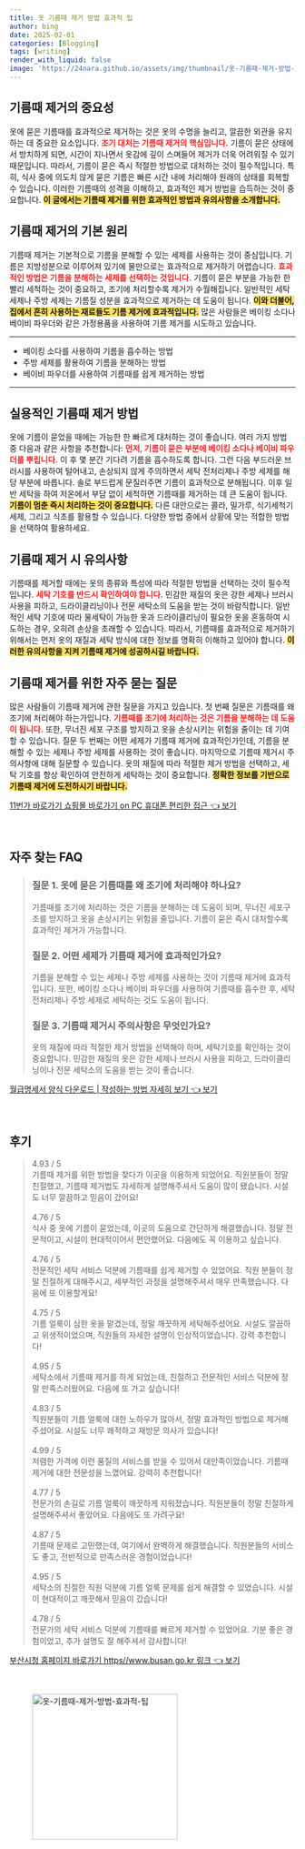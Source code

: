 ```yaml
---
title: 옷 기름때 제거 방법 효과적 팁
author: bing
date: 2025-02-01
categories: [Blogging]
tags: [writing]
render_with_liquid: false
image: 'https://24nara.github.io/assets/img/thumbnail/옷-기름때-제거-방법-효과적-팁.webp'
---
```



<h2 id='기름때_제거의_중요성'>기름때 제거의 중요성</h2>

<p>옷에 묻은 기름때를 효과적으로 제거하는 것은 옷의 수명을 늘리고, 깔끔한 외관을 유지하는 데 중요한 요소입니다. <b><span style="color: #ee2323;">조기 대처는 기름때 제거의 핵심입니다.</span></b> 기름이 묻은 상태에서 방치하게 되면, 시간이 지나면서 옷감에 깊이 스며들어 제거가 더욱 어려워질 수 있기 때문입니다. 따라서, 기름이 묻은 즉시 적절한 방법으로 대처하는 것이 필수적입니다. 특히, 식사 중에 의도치 않게 묻은 기름은 빠른 시간 내에 처리해야 원래의 상태를 회복할 수 있습니다. 이러한 기름때의 성격을 이해하고, 효과적인 제거 방법을 습득하는 것이 중요합니다. <b><span style="background-color: #ffe066;">이 글에서는 기름때 제거를 위한 효과적인 방법과 유의사항을 소개합니다.</span></b></p>

<h2 id='기름때_제거의_기본원리'>기름때 제거의 기본 원리</h2>

<p>기름때 제거는 기본적으로 기름을 분해할 수 있는 세제를 사용하는 것이 중심입니다. 기름은 지방성분으로 이루어져 있기에 물만으로는 효과적으로 제거하기 어렵습니다. <b><span style="color: #ee2323;">효과적인 방법은 기름을 분해하는 세제를 선택하는 것입니다.</span></b> 기름이 묻은 부분을 가능한 한 빨리 세척하는 것이 중요하고, 조기에 처리할수록 제거가 수월해집니다. 일반적인 세탁 세제나 주방 세제는 기름질 성분을 효과적으로 제거하는 데 도움이 됩니다. <b><span style="background-color: #ffe066;">이와 더불어, 집에서 흔히 사용하는 재료들도 기름 제거에 효과적입니다.</span></b> 많은 사람들은 베이킹 소다나 베이비 파우더와 같은 가정용품을 사용하여 기름 제거를 시도하고 있습니다.</p>

<hr />

<ul>
    <li>베이킹 소다를 사용하여 기름을 흡수하는 방법</li>
    <li>주방 세제를 활용하여 기름을 분해하는 방법</li>
    <li>베이비 파우더를 사용하여 기름때를 쉽게 제거하는 방법</li>
</ul>

<hr />

<h2 id='실용적인_기름때_제거_방법'>실용적인 기름때 제거 방법</h2>

<p>옷에 기름이 묻었을 때에는 가능한 한 빠르게 대처하는 것이 좋습니다. 여러 가지 방법 중 다음과 같은 사항을 추천합니다: <b><span style="color: #ee2323;">먼저, 기름이 묻은 부분에 베이킹 소다나 베이비 파우더를 뿌립니다.</span></b> 이 후 몇 분간 기다려 기름을 흡수하도록 합니다. 그런 다음 부드러운 브러시를 사용하여 털어내고, 손상되지 않게 주의하면서 세탁 전처리제나 주방 세제를 해당 부분에 바릅니다. 솔로 부드럽게 문질러주면 기름이 효과적으로 분해됩니다. 이후 일반 세탁을 하여 저온에서 부담 없이 세척하면 기름때를 제거하는 데 큰 도움이 됩니다. <b><span style="background-color: #ffe066;">기름이 멈춘 즉시 처리하는 것이 중요합니다.</span></b> 다른 대안으로는 콜라, 밀가루, 식기세척기 세제, 그리고 식초를 활용할 수 있습니다. 다양한 방법 중에서 상황에 맞는 적합한 방법을 선택하여 활용하세요.</p>

<h2 id='기름때_제거시_유의사항'>기름때 제거 시 유의사항</h2>

<p>기름때를 제거할 때에는 옷의 종류와 특성에 따라 적절한 방법을 선택하는 것이 필수적입니다. <b><span style="color: #ee2323;">세탁 기호를 반드시 확인하여야 합니다.</span></b> 민감한 재질의 옷은 강한 세제나 브러시 사용을 피하고, 드라이클리닝이나 전문 세탁소의 도움을 받는 것이 바람직합니다. 일반적인 세탁 기호에 따라 물세탁이 가능한 옷과 드라이클리닝이 필요한 옷을 혼동하여 시도하는 경우, 오히려 손상을 초래할 수 있습니다. 따라서, 기름때를 효과적으로 제거하기 위해서는 먼저 옷의 재질과 세탁 방식에 대한 정보를 명확히 이해하고 있어야 합니다. <b><span style="background-color: #ffe066;">이러한 유의사항을 지켜 기름때 제거에 성공하시길 바랍니다.</span></b></p>

<h2 id='기름때_제거를_위한_자주_묻는_질문'>기름때 제거를 위한 자주 묻는 질문</h2>

<p>많은 사람들이 기름때 제거에 관한 질문을 가지고 있습니다. 첫 번째 질문은 기름때를 왜 조기에 처리해야 하는가입니다. <b><span style="color: #ee2323;">기름때를 조기에 처리하는 것은 기름을 분해하는 데 도움이 됩니다.</span></b> 또한, 무너진 세포 구조를 방지하고 옷을 손상시키는 위험을 줄이는 데 기여할 수 있습니다. 질문 두 번째는 어떤 세제가 기름때 제거에 효과적인가인데, 기름을 분해할 수 있는 세제나 주방 세제를 사용하는 것이 좋습니다. 마지막으로 기름때 제거시 주의사항에 대해 질문할 수 있습니다. 옷의 재질에 따라 적절한 제거 방법을 선택하고, 세탁 기호를 항상 확인하여 안전하게 세탁하는 것이 중요합니다. <b><span style="background-color: #ffe066;">정확한 정보를 기반으로 기름때 제거에 도전하시기 바랍니다.</span></b></p>


<p><a class="click-button" title="11번가 바로가기 쇼핑몰 바로가기 on PC 휴대폰 편리한 접근" href="https://24nara.github.io/posts/11%EB%B2%88%EA%B0%80-%EB%B0%94%EB%A1%9C%EA%B0%80%EA%B8%B0-%EC%87%BC%ED%95%91%EB%AA%B0-%EB%B0%94%EB%A1%9C%EA%B0%80%EA%B8%B0-on-PC-%ED%9C%B4%EB%8C%80%ED%8F%B0-%ED%8E%B8%EB%A6%AC%ED%95%9C-%EC%A0%91%EA%B7%BC/" rel="dofollow">11번가 바로가기 쇼핑몰 바로가기 on PC 휴대폰 편리한 접근 👈 보기</a></p><br>
<h2 id='자주_찾는_FAQ'>자주 찾는 FAQ</h2>
<div itemscope="" itemtype="https://schema.org/FAQPage"> 
<blockquote> 
<div itemscope="" itemprop="mainEntity" itemtype="https://schema.org/Question"> 
<h3 itemprop="name">질문 1. 옷에 묻은 기름때를 왜 조기에 처리해야 하나요?</h3> 
<div itemscope="" itemprop="acceptedAnswer" itemtype="https://schema.org/Answer"> 
<span itemprop="text"> 
<p>기름때를 조기에 처리하는 것은 기름을 분해하는 데 도움이 되며, 무너진 세포구조를 방지하고 옷을 손상시키는 위험을 줄입니다. 기름이 묻은 즉시 대처할수록 효과적인 제거가 가능합니다.</p> 
</span> 
</div> 
</div> 

<div itemscope="" itemprop="mainEntity" itemtype="https://schema.org/Question"> 
<h3 itemprop="name">질문 2. 어떤 세제가 기름때 제거에 효과적인가요?</h3> 
<div itemscope="" itemprop="acceptedAnswer" itemtype="https://schema.org/Answer"> 
<span itemprop="text"> 
<p>기름을 분해할 수 있는 세제나 주방 세제를 사용하는 것이 기름때 제거에 효과적입니다. 또한, 베이킹 소다나 베이비 파우더를 사용하여 기름때를 흡수한 후, 세탁 전처리제나 주방 세제로 세탁하는 것도 도움이 됩니다.</p> 
</span> 
</div> 
</div> 

<div itemscope="" itemprop="mainEntity" itemtype="https://schema.org/Question"> 
<h3 itemprop="name">질문 3. 기름때 제거시 주의사항은 무엇인가요?</h3> 
<div itemscope="" itemprop="acceptedAnswer" itemtype="https://schema.org/Answer"> 
<span itemprop="text"> 
<p>옷의 재질에 따라 적절한 제거 방법을 선택해야 하며, 세탁기호를 확인하는 것이 중요합니다. 민감한 재질의 옷은 강한 세제나 브러시 사용을 피하고, 드라이클리닝이나 전문 세탁소의 도움을 받는 것이 좋습니다.</p> 
</span> 
</div> 
</div> 
</blockquote> 
</div>
<p><a class="click-button" title="월급명세서 양식 다운로드 | 작성하는 방법 자세히 보기" href="https://24nara.github.io/posts/%EC%9B%94%EA%B8%89%EB%AA%85%EC%84%B8%EC%84%9C-%EC%96%91%EC%8B%9D-%EB%8B%A4%EC%9A%B4%EB%A1%9C%EB%93%9C-%EC%9E%91%EC%84%B1%ED%95%98%EB%8A%94-%EB%B0%A9%EB%B2%95-%EC%9E%90%EC%84%B8%ED%9E%88-%EB%B3%B4%EA%B8%B0/" rel="dofollow">월급명세서 양식 다운로드 | 작성하는 방법 자세히 보기 👈 보기</a></p><br>
<h2 id='후기'>후기</h2>
<div itemscope itemtype="https://schema.org/Product">
  <blockquote>
  <div itemprop="review" itemscope itemtype="https://schema.org/Review">
      <div itemprop="reviewRating" itemscope itemtype="https://schema.org/Rating"> <span itemprop="ratingValue">4.93</span> / <span itemprop="bestRating">5</span> </div>
      <span itemprop="reviewBody">기름때 제거를 위한 방법을 찾다가 이곳을 이용하게 되었어요. 직원분들이 정말 친절했고, 기름때 제거법도 자세하게 설명해주셔서 도움이 많이 됐습니다. 시설도 너무 깔끔하고 믿음이 갔어요!</span>
  </div>
  <br>
  <div itemprop="review" itemscope itemtype="https://schema.org/Review">
      <div itemprop="reviewRating" itemscope itemtype="https://schema.org/Rating"> <span itemprop="ratingValue">4.76</span> / <span itemprop="bestRating">5</span> </div>
      <span itemprop="reviewBody">식사 중 옷에 기름이 묻었는데, 이곳의 도움으로 간단하게 해결했습니다. 정말 전문적이고, 시설이 현대적이어서 편안했어요. 다음에도 꼭 이용하고 싶습니다.</span>
  </div>
  <br>
  <div itemprop="review" itemscope itemtype="https://schema.org/Review">
      <div itemprop="reviewRating" itemscope itemtype="https://schema.org/Rating"> <span itemprop="ratingValue">4.76</span> / <span itemprop="bestRating">5</span> </div>
      <span itemprop="reviewBody">전문적인 세탁 서비스 덕분에 기름때를 쉽게 제거할 수 있었어요. 직원 분들이 정말 친절하게 대해주시고, 세부적인 과정을 설명해주셔서 매우 만족했습니다. 다음에 또 이용할게요!</span>
  </div>
  <br>
  <div itemprop="review" itemscope itemtype="https://schema.org/Review">
      <div itemprop="reviewRating" itemscope itemtype="https://schema.org/Rating"> <span itemprop="ratingValue">4.75</span> / <span itemprop="bestRating">5</span> </div>
      <span itemprop="reviewBody">기름 얼룩이 심한 옷을 맡겼는데, 정말 깨끗하게 세탁해주셨어요. 시설도 깔끔하고 위생적이었으며, 직원들의 자세한 설명이 인상적이었습니다. 강력 추천합니다!</span>
  </div>
  <br>
  <div itemprop="review" itemscope itemtype="https://schema.org/Review">
      <div itemprop="reviewRating" itemscope itemtype="https://schema.org/Rating"> <span itemprop="ratingValue">4.95</span> / <span itemprop="bestRating">5</span> </div>
      <span itemprop="reviewBody">세탁소에서 기름때 제거를 하게 되었는데, 친절하고 전문적인 서비스 덕분에 정말 만족스러웠어요. 다음에 또 가고 싶습니다!</span>
  </div>
  <br>
  <div itemprop="review" itemscope itemtype="https://schema.org/Review">
      <div itemprop="reviewRating" itemscope itemtype="https://schema.org/Rating"> <span itemprop="ratingValue">4.83</span> / <span itemprop="bestRating">5</span> </div>
      <span itemprop="reviewBody">직원분들이 기름 얼룩에 대한 노하우가 많아서, 정말 효과적인 방법으로 제거해 주셨어요. 시설도 너무 쾌적하고 재방문 의사가 있습니다!</span>
  </div>
  <br>
  <div itemprop="review" itemscope itemtype="https://schema.org/Review">
      <div itemprop="reviewRating" itemscope itemtype="https://schema.org/Rating"> <span itemprop="ratingValue">4.99</span> / <span itemprop="bestRating">5</span> </div>
      <span itemprop="reviewBody">저렴한 가격에 이런 품질의 서비스를 받을 수 있어서 대만족이었습니다. 기름때 제거에 대한 전문성을 느꼈어요. 강력히 추천합니다!</span>
  </div>
  <br>
  <div itemprop="review" itemscope itemtype="https://schema.org/Review">
      <div itemprop="reviewRating" itemscope itemtype="https://schema.org/Rating"> <span itemprop="ratingValue">4.77</span> / <span itemprop="bestRating">5</span> </div>
      <span itemprop="reviewBody">전문가의 손길로 기름 얼룩이  깨끗하게 지워졌습니다. 직원분들이 정말 친절하게 설명해주셔서 좋았어요. 다음에도 또 가려구요!</span>
  </div>
  <br>
  <div itemprop="review" itemscope itemtype="https://schema.org/Review">
      <div itemprop="reviewRating" itemscope itemtype="https://schema.org/Rating"> <span itemprop="ratingValue">4.87</span> / <span itemprop="bestRating">5</span> </div>
      <span itemprop="reviewBody">기름때 문제로 고민했는데, 여기에서 완벽하게 해결했습니다. 직원분들의 서비스도 좋고, 전반적으로 만족스러운 경험이었습니다!</span>
  </div>
  <br>
  <div itemprop="review" itemscope itemtype="https://schema.org/Review">
      <div itemprop="reviewRating" itemscope itemtype="https://schema.org/Rating"> <span itemprop="ratingValue">4.95</span> / <span itemprop="bestRating">5</span> </div>
      <span itemprop="reviewBody">세탁소의 친절한 직원 덕분에 기름 얼룩 문제를 쉽게 해결할 수 있었습니다. 시설이 현대적이고 깨끗해서 믿음이 갔습니다!</span>
  </div>
  <br>
  <div itemprop="review" itemscope itemtype="https://schema.org/Review">
      <div itemprop="reviewRating" itemscope itemtype="https://schema.org/Rating"> <span itemprop="ratingValue">4.78</span> / <span itemprop="bestRating">5</span> </div>
      <span itemprop="reviewBody">전문가의 세탁 서비스 덕분에 기름때를 빠르게 제거할 수 있었어요. 기분 좋은 경험이었고, 추가 설명도 잘 해주셔서 감사합니다!</span>
  </div>
  </blockquote>
</div>
<p><a class="click-button" title="부산시청 홈페이지 바로가기 https//www.busan.go.kr 링크" href="https://24nara.github.io/posts/%EB%B6%80%EC%82%B0%EC%8B%9C%EC%B2%AD-%ED%99%88%ED%8E%98%EC%9D%B4%EC%A7%80-%EB%B0%94%EB%A1%9C%EA%B0%80%EA%B8%B0-httpswww.busan.go.kr-%EB%A7%81%ED%81%AC/" rel="dofollow">부산시청 홈페이지 바로가기 https//www.busan.go.kr 링크 👈 보기</a></p><br>
<figure class="image"><img src="https://24nara.github.io/assets/img/thumbnail/옷-기름때-제거-방법-효과적-팁.webp" alt="옷-기름때-제거-방법-효과적-팁" width="256" height="256"></figure>